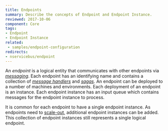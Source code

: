 ```yaml
---
title: Endpoints
summary: Describe the concepts of Endpoint and Endpoint Instance.
reviewed: 2017-10-06
component: Core
tags:
- Endpoint
- Endpoint Instance
related:
 - samples/endpoint-configuration
redirects:
- nservicebus/endpoint
---
```


An _endpoint_ is a logical entity that communicates with other endpoints via [_messaging_](/nservicebus/messaging). Each endpoint has an identifying name and contains a collection of [_message handlers_](/nservicebus/handlers/) and [_sagas_](/nservicebus/sagas/). An endpoint can be deployed to a number of machines and environments. Each deployment of an endpoint is an instance. Each endpoint instance has an input queue which contains messages for the endpoint instance to process.

It is common for each endpoint to have a single endpoint instance. As endpoints need to [scale-out](/transports/scale-out.md), additional endpoint instances can be added. This collection of endpoint instances still represents a single logical endpoint.
